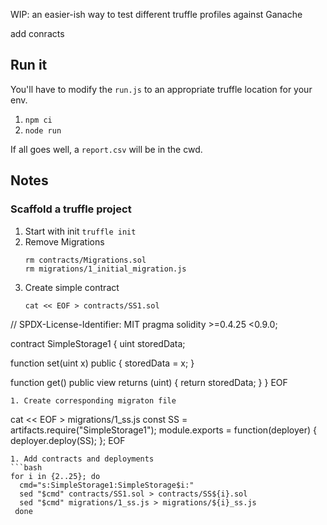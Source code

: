 WIP: an easier-ish way to test different truffle profiles against Ganache

add conracts

## Run it

You'll have to modify the `run.js` to an appropriate truffle location for your env.

1. `npm ci`
1. `node run`

If all goes well, a `report.csv` will be in the cwd.

## Notes

### Scaffold a truffle project

1. Start with init
   `truffle init`
1. Remove Migrations
   ```
   rm contracts/Migrations.sol
   rm migrations/1_initial_migration.js
   ```
1. Create simple contract
   ```
   cat << EOF > contracts/SS1.sol
// SPDX-License-Identifier: MIT
pragma solidity >=0.4.25 <0.9.0;

contract SimpleStorage1 {
  uint storedData;

  function set(uint x) public {
    storedData = x;
  }

  function get() public view returns (uint) {
    return storedData;
  }
}
EOF
   ```
1. Create corresponding migraton file
   ```
cat << EOF > migrations/1_ss.js
const SS = artifacts.require("SimpleStorage1");
module.exports = function(deployer) { deployer.deploy(SS); };
EOF
   ```
1. Add contracts and deployments
   ```bash
   for i in {2..25}; do
     cmd="s:SimpleStorage1:SimpleStorage$i:" 
     sed "$cmd" contracts/SS1.sol > contracts/SS${i}.sol
     sed "$cmd" migrations/1_ss.js > migrations/${i}_ss.js
    done
   ```
